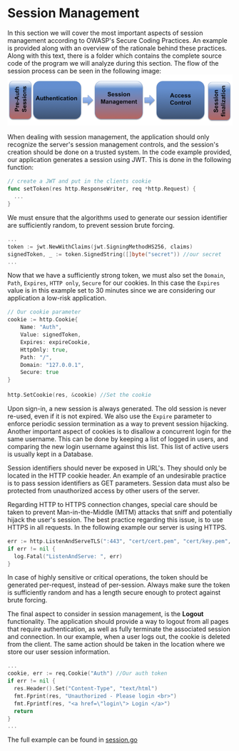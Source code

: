 Session Management
==================

In this section we will cover the most important aspects of session management
according to OWASP's Secure Coding Practices. An example is provided along with
an overview of the rationale behind these practices.
Along with this text, there is a folder which contains the complete source code
of the program we will analyze during this section. The flow of the session
process can be seen in the following image:
![SessionManagementOverview](img/SessionManagementOverview.png)

When dealing with session management, the application should only recognize the
server's session management controls, and the session's creation should be done
on a trusted system. In the code example provided, our application generates a
session using JWT. This is done in the following function:

```go
// create a JWT and put in the clients cookie
func setToken(res http.ResponseWriter, req *http.Request) {
  ...
}
```
We must ensure that the algorithms used to generate our session identifier are
sufficiently random, to prevent session brute forcing.

```go
...
token := jwt.NewWithClaims(jwt.SigningMethodHS256, claims)
signedToken, _ := token.SignedString([]byte("secret")) //our secret
...
```

Now that we have a sufficiently strong token, we must also set
the `Domain`, `Path`, `Expires`, `HTTP only`, `Secure` for our cookies. In this
case the `Expires` value is in this example set to 30 minutes since we are
considering our application a low-risk application.

```go
// Our cookie parameter
cookie := http.Cookie{
    Name: "Auth",
    Value: signedToken,
    Expires: expireCookie,
    HttpOnly: true,
    Path: "/",
    Domain: "127.0.0.1",
    Secure: true
}

http.SetCookie(res, &cookie) //Set the cookie
```

Upon sign-in, a new session is always generated. The old session is never
re-used, even if it is not expired.
We also use the `Expire` parameter to enforce periodic session termination as a
way to prevent session hijacking.
Another important aspect of cookies is to disallow a concurrent login for the
same username. This can be done by keeping a list of logged in users, and
comparing the new login username against this list. This list of active users is
usually kept in a Database.

Session identifiers should never be exposed in URL's. They should only be
located in the HTTP cookie header. An example of an undesirable practice is to
pass session identifiers as GET parameters.
Session data must also be protected from unauthorized access by other users of
the server.

Regarding HTTP to HTTPS connection changes, special care should be taken to
prevent Man-in-the-Middle (MITM) attacks that sniff and potentially hijack the
user's session. The best practice regarding this issue, is to use HTTPS in all
requests. In the following example our server is using HTTPS.

```go
err := http.ListenAndServeTLS(":443", "cert/cert.pem", "cert/key.pem", nil)
if err != nil {
  log.Fatal("ListenAndServe: ", err)
}
```

In case of highly sensitive or critical operations, the token should be
generated per-request, instead of per-session. Always make sure the token is
sufficiently random and has a length secure enough to protect against brute
forcing.

The final aspect to consider in session management, is the **Logout**
functionality. The application should provide a way to logout from all pages
that require authentication, as well as fully terminate the associated session
and connection. In our example, when a user logs out, the cookie is deleted
from the client. The same action should be taken in the location where we store
our user session information.

```go
...
cookie, err := req.Cookie("Auth") //Our auth token
if err != nil {
  res.Header().Set("Content-Type", "text/html")
  fmt.Fprint(res, "Unauthorized - Please login <br>")
  fmt.Fprintf(res, "<a href=\"login\"> Login </a>")
  return
}
...
```

The full example can be found in [session.go](session.go)
